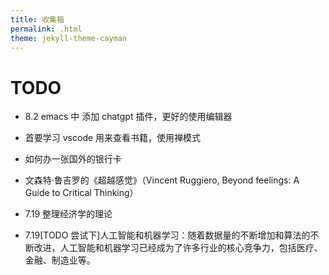 ```yaml
---
title: 收集箱
permalink: .html
theme: jekyll-theme-cayman
---
```


# TODO

- 8.2 emacs 中 添加 chatgpt 插件，更好的使用编辑器


- 首要学习 vscode 用来查看书籍，使用禅模式
- 如何办一张国外的银行卡
- 文森特·鲁吉罗的《超越感觉》（Vincent Ruggiero, Beyond feelings: A Guide to Critical Thinking）

- 7.19 整理经济学的理论 
- 7.19[TODO 尝试下]人工智能和机器学习：随着数据量的不断增加和算法的不断改进，人工智能和机器学习已经成为了许多行业的核心竞争力，包括医疗、金融、制造业等。
